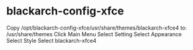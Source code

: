 # blackarch-config-xfce

Copy /opt/blackarch-config-xfce/usr/share/themes/blackarch-xfce4 to:
	/usr/share/themes
Click Main Menu
Select Setting
Select Appearance
Select Style
Select blackarch-xfce4
